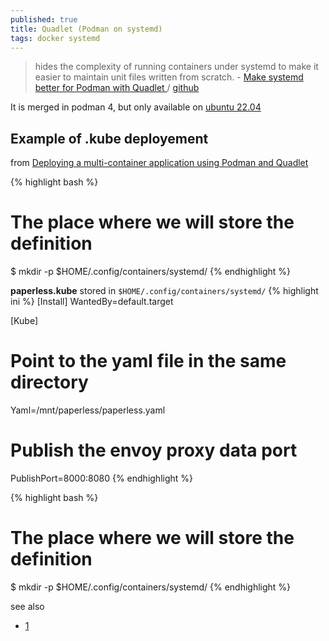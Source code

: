 ```yaml
---
published: true
title: Quadlet (Podman on systemd)
tags: docker systemd
---
```

> hides the complexity of running containers under systemd to make it easier to maintain unit files written from scratch. - [Make systemd better for Podman with Quadlet ](https://www.redhat.com/sysadmin/quadlet-podman) / [github](https://github.com/containers/quadlet)

It is merged in podman 4, but only available on [ubuntu 22.04](https://devicetests.com/install-podman-4-ubuntu-22-04)

## Example of .kube deployement

from [Deploying a multi-container application using Podman and Quadlet](https://www.redhat.com/sysadmin/multi-container-application-podman-quadlet)

{% highlight bash %}
# The place where we will store the definition
$ mkdir -p $HOME/.config/containers/systemd/
{% endhighlight %}

**paperless.kube** stored in `$HOME/.config/containers/systemd/`
{% highlight ini %}
[Install]
WantedBy=default.target

[Kube]
# Point to the yaml file in the same directory
Yaml=/mnt/paperless/paperless.yaml
# Publish the envoy proxy data port
PublishPort=8000:8080
{% endhighlight %}

{% highlight bash %}
# The place where we will store the definition
$ mkdir -p $HOME/.config/containers/systemd/
{% endhighlight %}


see also
- [1](https://www.redhat.com/sysadmin/quadlet-podman)
